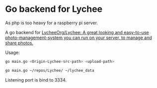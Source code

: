 # Go backend for Lychee

As php is too heavy for a raspberry pi server.

A go backend for [LycheeOrg/Lychee: A great looking and easy-to-use photo-management-system you can run on your server, to manage and share photos.](https://github.com/LycheeOrg/Lychee)

Usage:

```bash
go main.go <Origin-Lychee-src-path> <upload-path>
```

```bash
go main.go ~/repos/Lychee/ ~/lychee_data
```

Listening port is bind to 3334.
